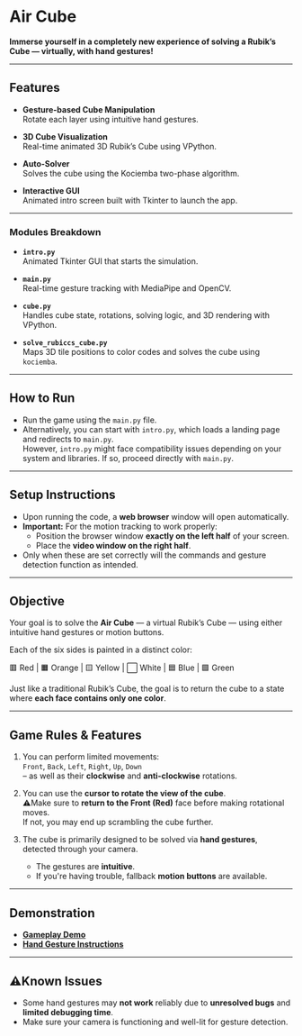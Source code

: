 # Air Cube

**Immerse yourself in a completely new experience of solving a Rubik’s Cube — virtually, with hand gestures!**

---
## Features

- **Gesture-based Cube Manipulation**  
  Rotate each layer using intuitive hand gestures.

- **3D Cube Visualization**  
  Real-time animated 3D Rubik’s Cube using VPython.

- **Auto-Solver**  
  Solves the cube using the Kociemba two-phase algorithm.

- **Interactive GUI**  
  Animated intro screen built with Tkinter to launch the app.

---
### Modules Breakdown

- **`intro.py`**  
  Animated Tkinter GUI that starts the simulation.

- **`main.py`**  
  Real-time gesture tracking with MediaPipe and OpenCV.

- **`cube.py`**  
  Handles cube state, rotations, solving logic, and 3D rendering with VPython.

- **`solve_rubiccs_cube.py`**  
  Maps 3D tile positions to color codes and solves the cube using `kociemba`.

---
## How to Run

- Run the game using the `main.py` file.
- Alternatively, you can start with `intro.py`, which loads a landing page and redirects to `main.py`.  
  However, `intro.py` might face compatibility issues depending on your system and libraries. If so, proceed directly with `main.py`.

---

## Setup Instructions

- Upon running the code, a **web browser** window will open automatically.
- **Important:** For the motion tracking to work properly:
  - Position the browser window **exactly on the left half** of your screen.
  - Place the **video window on the right half**.
- Only when these are set correctly will the commands and gesture detection function as intended.

---

## Objective

Your goal is to solve the **Air Cube** — a virtual Rubik’s Cube — using either intuitive hand gestures or motion buttons.

Each of the six sides is painted in a distinct color:

🟥 Red | 🟧 Orange | 🟨 Yellow | ⬜ White | 🟦 Blue | 🟩 Green

Just like a traditional Rubik’s Cube, the goal is to return the cube to a state where **each face contains only one color**.

---

## Game Rules & Features

1. You can perform limited movements:  
   `Front`, `Back`, `Left`, `Right`, `Up`, `Down`  
   – as well as their **clockwise** and **anti-clockwise** rotations.

2. You can use the **cursor to rotate the view of the cube**.  
   ⚠Make sure to **return to the Front (Red)** face before making rotational moves.  
   If not, you may end up scrambling the cube further.

3. The cube is primarily designed to be solved via **hand gestures**, detected through your camera.  
   - The gestures are **intuitive**.  
   - If you're having trouble, fallback **motion buttons** are available.

---

## Demonstration

- [**Gameplay Demo**](https://drive.google.com/file/d/1xxBqRjJumUJq-gjA4iLhlUi-UUqtJMra/view?usp=drive_link)  
- [**Hand Gesture Instructions**](https://drive.google.com/file/d/1yPrervpLMQ_1p7VG5yfzrDntrbdN3X_9/view?usp=drive_link)

---

## ⚠Known Issues

- Some hand gestures may **not work** reliably due to **unresolved bugs** and **limited debugging time**.
- Make sure your camera is functioning and well-lit for gesture detection.

